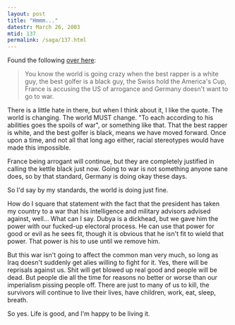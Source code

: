 ```yaml
---
layout: post
title: "Hmmm..."
datestr: March 26, 2003
mtid: 137
permalink: /saga/137.html
---
```


Found the following <a href="http://www.sashadesign.com/comments/609/">over here</a>:
<blockquote>You know the world is going crazy when the best rapper is a white guy, the best golfer is a black guy, the Swiss hold the America's Cup, France is accusing the US of arrogance and Germany doesn't want to go to war.</blockquote>

There is a little hate in there, but when I think about it, I like the quote.  The world is changing.  The world MUST change.  "To each according to his abilities goes the spoils of war", or something like that.  That the best rapper is white, and the best golfer is black, means we have moved forward.  Once upon a time, and not all that long ago either, racial stereotypes would have made this impossible.

France being arrogant will continue, but they are completely justified in calling the kettle black just now.  Going to war is not something anyone sane does, so by that standard, Germany is doing okay these days.

So I'd say by my standards, the world is doing just fine.

How do I square that statement with the fact that the president has taken my country to a war that his intelligence and military advisors advised against, well... What can I say.  Dubya is a dickhead, but we gave him the power with our fucked-up electoral process.  He can use that power for good or evil as he sees fit, though it is obvious that he isn't fit to wield that power.  That power is his to use until we remove him.

But this war isn't going to affect the common man very much, so long as Iraq doesn't suddenly get alies willing to fight for it.  Yes, there will be reprisals against us.  Shit will get blowed up real good and people will be dead.  But people die all the time for reasons no better or worse than our imperialism pissing people off.  There are just to many of us to kill, the survivors will continue to live their lives, have children, work, eat, sleep, breath.

So yes.  Life is good, and I'm happy to be living it.

